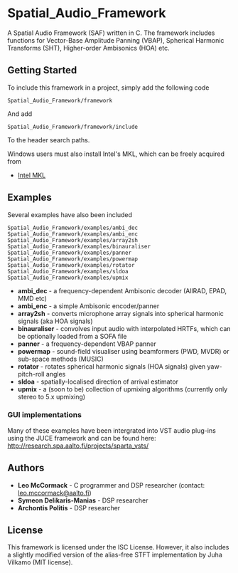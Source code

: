 # Spatial_Audio_Framework

A Spatial Audio Framework (SAF) written in C. The framework includes functions for Vector-Base Amplitude Panning (VBAP), Spherical Harmonic Transforms (SHT), Higher-order Ambisonics (HOA) etc.

## Getting Started

To include this framework in a project, simply add the following code

```
Spatial_Audio_Framework/framework
```

And add

```
Spatial_Audio_Framework/framework/include
```

To the header search paths.

Windows users must also install Intel's MKL, which can be freely acquired from
* [Intel MKL](https://software.intel.com/en-us/articles/free-ipsxe-tools-and-libraries)

## Examples

Several examples have also been included

```
Spatial_Audio_Framework/examples/ambi_dec
Spatial_Audio_Framework/examples/ambi_enc
Spatial_Audio_Framework/examples/array2sh
Spatial_Audio_Framework/examples/binauraliser
Spatial_Audio_Framework/examples/panner
Spatial_Audio_Framework/examples/powermap
Spatial_Audio_Framework/examples/rotator
Spatial_Audio_Framework/examples/sldoa
Spatial_Audio_Framework/examples/upmix
```

* **ambi_dec** - a frequency-dependent Ambisonic decoder (AllRAD, EPAD, MMD etc)
* **ambi_enc** - a simple Ambisonic encoder/panner
* **array2sh** - converts microphone array signals into spherical harmonic signals (aka HOA signals)
* **binauraliser** - convolves input audio with interpolated HRTFs, which can be optionally loaded from a SOFA file
* **panner** - a frequency-dependent VBAP panner
* **powermap** - sound-field visualiser using beamformers (PWD, MVDR) or sub-space methods (MUSIC)
* **rotator** - rotates spherical harmonic signals (HOA signals) given yaw-pitch-roll angles
* **sldoa** - spatially-localised direction of arrival estimator
* **upmix** - a (soon to be) collection of upmixing algorithms (currently only stereo to 5.x upmixing)

### GUI implementations

Many of these examples have been intergrated into VST audio plug-ins using the JUCE framework and can be found here:
http://research.spa.aalto.fi/projects/sparta_vsts/

## Authors

* **Leo McCormack** - C programmer and DSP researcher (contact: leo.mccormack@aalto.fi)
* **Symeon Delikaris-Manias** - DSP researcher
* **Archontis Politis** - DSP researcher

## License

This framework is licensed under the ISC License. However, it also includes a slightly modified version of the alias-free STFT implementation by Juha Vilkamo (MIT license).

